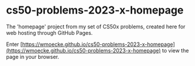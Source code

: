 # cs50-problems-2023-x-homepage
The 'homepage' project from my set of CS50x problems, created here for web hosting through GitHub Pages.

Enter [https://wmoecke.github.io/cs50-problems-2023-x-homepage](https://wmoecke.github.io/cs50-problems-2023-x-homepage) to view the page in your browser.
